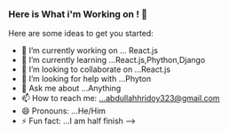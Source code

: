 ### Here is What i'm Working on ! 👋



Here are some ideas to get you started:

- 🔭 I’m currently working on ... React.js
- 🌱 I’m currently learning ...React.js,Phython,Django
- 👯 I’m looking to collaborate on ...React.js
- 🤔 I’m looking for help with ...Phyton
- 💬 Ask me about ...Anything
- 📫 How to reach me: ...abdullahhridoy323@gmail.com
- 😄 Pronouns: ...He/Him
- ⚡ Fun fact: ...I am half finish
-->
